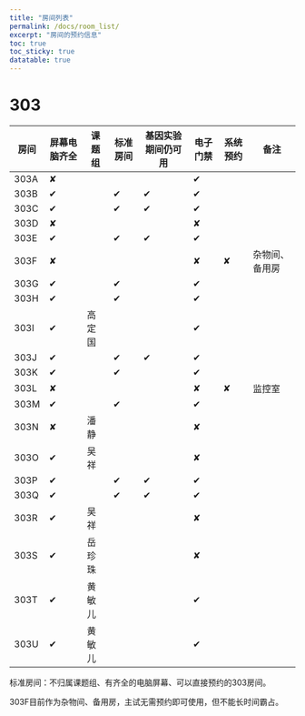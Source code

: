 ```yaml
---
title: "房间列表"
permalink: /docs/room_list/
excerpt: "房间的预约信息"
toc: true
toc_sticky: true
datatable: true
---
```


# 303

<div class="datatable-begin"></div>

| 房间 | 屏幕电脑齐全 | 课题组 | 标准房间 | 基因实验期间仍可用 | 电子门禁 | 系统预约 | 备注           |
| ---- | ------------ | ------ | -------- | ------------------ | -------- | -------- | -------------- |
| 303A | ✘            |        |          |                    | ✔        |          |                |
| 303B | ✔            |        | ✔        | ✔                  | ✔        |          |                |
| 303C | ✔            |        | ✔        | ✔                  | ✔        |          |                |
| 303D | ✘            |        |          |                    | ✘        |          |                |
| 303E | ✔            |        | ✔        | ✔                  | ✔        |          |                |
| 303F | ✘            |        |          |                    | ✘        | ✘        | 杂物间、备用房 |
| 303G | ✔            |        | ✔        |                    | ✔        |          |                |
| 303H | ✔            |        | ✔        |                    | ✔        |          |                |
| 303I | ✔            | 高定国 |          |                    | ✔        |          |                |
| 303J | ✔            |        | ✔        | ✔                  | ✔        |          |                |
| 303K | ✔            |        | ✔        |                    | ✔        |          |                |
| 303L | ✘            |        |          |                    | ✘        | ✘        | 监控室         |
| 303M | ✔            |        | ✔        |                    | ✔        |          |                |
| 303N | ✘            | 潘静   |          |                    | ✘        |          |                |
| 303O | ✔            | 吴祥   |          |                    | ✘        |          |                |
| 303P | ✔            |        | ✔        | ✔                  | ✔        |          |                |
| 303Q | ✔            |        | ✔        | ✔                  | ✔        |          |                |
| 303R | ✔            | 吴祥   |          |                    | ✘        |          |                |
| 303S | ✔            | 岳珍珠 |          |                    | ✘        |          |                |
| 303T | ✔            | 黄敏儿 |          |                    | ✔        |          |                |
| 303U | ✔            | 黄敏儿 |          |                    | ✔        |          |                |

<div class="datatable-end"></div>

标准房间：不归属课题组、有齐全的电脑屏幕、可以直接预约的303房间。

303F目前作为杂物间、备用房，主试无需预约即可使用，但不能长时间霸占。